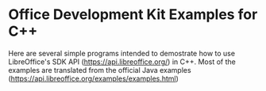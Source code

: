 # Office Development Kit Examples for C++

Here are several simple programs intended to demostrate how to use LibreOffice's SDK API (https://api.libreoffice.org/) in C++. Most of the examples are translated from the official Java examples (https://api.libreoffice.org/examples/examples.html)

